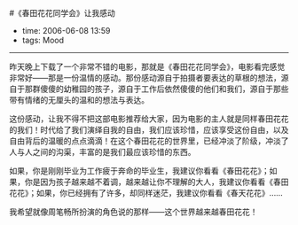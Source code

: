 #《春田花花同学会》让我感动

- time: 2006-06-08 13:59
- tags: Mood

---

昨天晚上下载了一个非常不错的电影，那就是《春田花花同学会》，电影看完感觉非常好——那是一份温情的感动。那份感动源自于拍摄者要表达的草根的想法，源自于那群傻傻的幼稚园的孩子，源自于工作后依然傻傻的他们和我们，源自于那些带有情绪的无厘头的温和的想法与表达。

这份感动，让我不得不把这部电影推荐给大家，因为电影的主人就是同样春田花花的我们！时代给了我们演绎自我的自由，我们应该珍惜，应该享受这份自由，以及自由背后的温暖的点点滴滴！在这个春田花花的世界里，已经冲淡了阶级，冲淡了人与人之间的沟渠，丰富的是我们最应该珍惜的东西。

如果，你是刚刚毕业为工作疲于奔命的毕业生，我建议你看看《春田花花》；如果，你是因为孩子越来越不着调，越来越让你不理解的大人，我建议你看看《春田花花》；如果，你已经拥有了许多，却同样迷茫，我建议你看看《春天花花》……

我希望就像周笔畅所扮演的角色说的那样——这个世界越来越春田花花！
